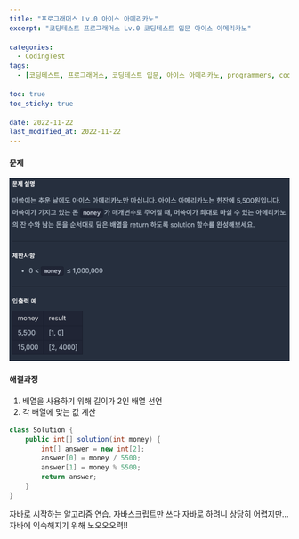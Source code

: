 ```yaml
---
title: "프로그래머스 Lv.0 아이스 아메리카노"
excerpt: "코딩테스트 프로그래머스 Lv.0 코딩테스트 입문 아이스 아메리카노"

categories:
  - CodingTest
tags:
  - [코딩테스트, 프로그래머스, 코딩테스트 입문, 아이스 아메리카노, programmers, codingtest, 코딩테스트 연습]

toc: true
toc_sticky: true
 
date: 2022-11-22
last_modified_at: 2022-11-22
---
```


#### 문제
![48](/assets/images/48.png)

#### 해결과정
1. 배열을 사용하기 위해 길이가 2인 배열 선언
2. 각 배열에 맞는 값 계산

```java
class Solution {
    public int[] solution(int money) {
        int[] answer = new int[2];
        answer[0] = money / 5500;
        answer[1] = money % 5500;
        return answer;
    }
}
```

자바로 시작하는 알고리즘 연습. 자바스크립트만 쓰다 자바로 하려니 상당히 어렵지만... 자바에 익숙해지기 위해 노오오오력!!
